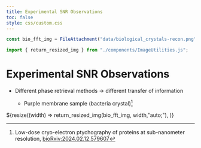 ```yaml
---
title: Experimental SNR Observations
toc: false
style: css/custom.css
---
```


```js
const bio_fft_img = FileAttachment("data/biological_crystals-recon.png").href;

import { return_resized_img } from "./components/ImageUtilities.js";
```

# Experimental SNR Observations

- Different phase retrieval methods &rarr; different transfer of information

  - Purple membrane sample (bacteria crystal)[^1]

<div class="card" style="background: var(--theme-foreground);">
  <div class="img-container">
    ${resize((width) =>
      return_resized_img(bio_fft_img, width,"auto;"),
    )}
  </div>
</div>

[^1]: Low-dose cryo-electron ptychography of proteins at sub-nanometer resolution, [bioRxiv:2024.02.12.579607](https://www.biorxiv.org/content/10.1101/2024.02.12.579607v2)
